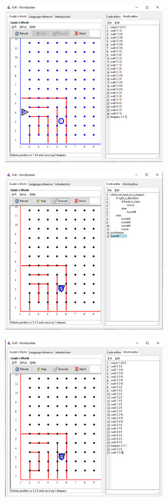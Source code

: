 ![alt text](https://github.com/Winki372/docalgopro/blob/main/modul%205/kegiatan%204%20koordinat.png)
##
![alt text](https://github.com/Winki372/docalgopro/blob/main/modul%205/kegiatan%204%20akhir.png)
##
![alt text](https://github.com/Winki372/docalgopro/blob/main/modul%205/kegiatan%204%20mod.png)
